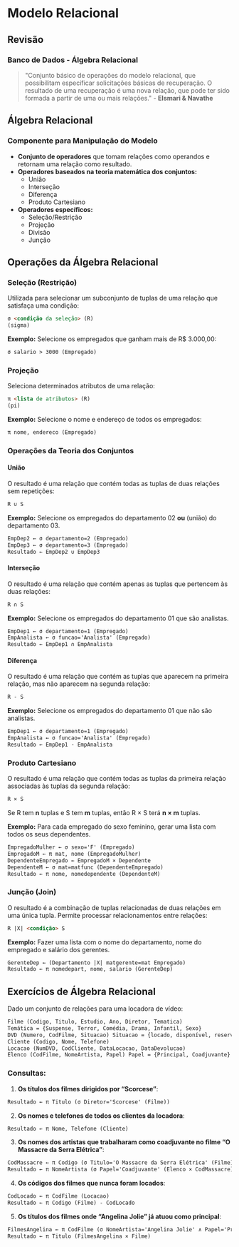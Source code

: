 # Modelo Relacional

## Revisão

### Banco de Dados - Álgebra Relacional

> "Conjunto básico de operações do modelo relacional, que possibilitam especificar solicitações básicas de recuperação. O resultado de uma recuperação é uma nova relação, que pode ter sido formada a partir de uma ou mais relações." - **Elsmari & Navathe**

## Álgebra Relacional

### Componente para Manipulação do Modelo

- **Conjunto de operadores** que tomam relações como operandos e retornam uma relação como resultado.
- **Operadores baseados na teoria matemática dos conjuntos:**
  - União
  - Interseção
  - Diferença
  - Produto Cartesiano
- **Operadores específicos:**
  - Seleção/Restrição
  - Projeção
  - Divisão
  - Junção

## Operações da Álgebra Relacional

### Seleção (Restrição)

Utilizada para selecionar um subconjunto de tuplas de uma relação que satisfaça uma condição:

```markdown
σ <condição da seleção> (R)  
(sigma)
```

**Exemplo:** Selecione os empregados que ganham mais de R\$ 3.000,00:

```markdown
σ salario > 3000 (Empregado)
```

### Projeção

Seleciona determinados atributos de uma relação:

```markdown
π <lista de atributos> (R)  
(pi)
```

**Exemplo:** Selecione o nome e endereço de todos os empregados:

```markdown
π nome, endereco (Empregado)
```

### Operações da Teoria dos Conjuntos

#### União

O resultado é uma relação que contém todas as tuplas de duas relações sem repetições:

```markdown
R ∪ S
```

**Exemplo:** Selecione os empregados do departamento 02 **ou** (união) do departamento 03.

```markdown
EmpDep2 ← σ departamento=2 (Empregado)
EmpDep3 ← σ departamento=3 (Empregado)
Resultado ← EmpDep2 ∪ EmpDep3
```

#### Interseção

O resultado é uma relação que contém apenas as tuplas que pertencem às duas relações:

```markdown
R ∩ S
```

**Exemplo:** Selecione os empregados do departamento 01 que são analistas.

```markdown
EmpDep1 ← σ departamento=1 (Empregado)
EmpAnalista ← σ funcao='Analista' (Empregado)
Resultado ← EmpDep1 ∩ EmpAnalista
```

#### Diferença

O resultado é uma relação que contém as tuplas que aparecem na primeira relação, mas não aparecem na segunda relação:

```markdown
R - S
```

**Exemplo:** Selecione os empregados do departamento 01 que não são analistas.

```markdown
EmpDep1 ← σ departamento=1 (Empregado)
EmpAnalista ← σ funcao='Analista' (Empregado)
Resultado ← EmpDep1 - EmpAnalista
```

### Produto Cartesiano

O resultado é uma relação que contém todas as tuplas da primeira relação associadas às tuplas da segunda relação:

```markdown
R × S
```

Se R tem **n** tuplas e S tem **m** tuplas, então R × S terá **n × m** tuplas.

**Exemplo:** Para cada empregado do sexo feminino, gerar uma lista com todos os seus dependentes.

```markdown
EmpregadoMulher ← σ sexo='F' (Empregado)
EmpregadoM ← π mat, nome (EmpregadoMulher)
DependenteEmpregado ← EmpregadoM × Dependente
DependenteM ← σ mat=matfunc (DependenteEmpregado)
Resultado ← π nome, nomedependente (DependenteM)
```

### Junção (Join)

O resultado é a combinação de tuplas relacionadas de duas relações em uma única tupla. Permite processar relacionamentos entre relações:

```markdown
R |X| <condição> S
```

**Exemplo:** Fazer uma lista com o nome do departamento, nome do empregado e salário dos gerentes.

```markdown
GerenteDep ← (Departamento |X| matgerente=mat Empregado)
Resultado ← π nomedepart, nome, salario (GerenteDep)
```

## Exercícios de Álgebra Relacional

Dado um conjunto de relações para uma locadora de vídeo:

```markdown
Filme (Codigo, Titulo, Estudio, Ano, Diretor, Tematica)
Temática = {Suspense, Terror, Comédia, Drama, Infantil, Sexo}
DVD (Numero, CodFilme, Situacao) Situacao = {locado, disponível, reservado}
Cliente (Codigo, Nome, Telefone)
Locacao (NumDVD, CodCliente, DataLocacao, DataDevolucao)
Elenco (CodFilme, NomeArtista, Papel) Papel = {Principal, Coadjuvante}
```

### Consultas:

1. **Os títulos dos filmes dirigidos por “Scorcese”**:

```markdown
Resultado ← π Titulo (σ Diretor='Scorcese' (Filme))
```

2. **Os nomes e telefones de todos os clientes da locadora**:

```markdown
Resultado ← π Nome, Telefone (Cliente)
```

3. **Os nomes dos artistas que trabalharam como coadjuvante no filme “O Massacre da Serra Elétrica”**:

```markdown
CodMassacre ← π Codigo (σ Titulo='O Massacre da Serra Elétrica' (Filme))
Resultado ← π NomeArtista (σ Papel='Coadjuvante' (Elenco × CodMassacre))
```

4. **Os códigos dos filmes que nunca foram locados**:

```markdown
CodLocado ← π CodFilme (Locacao)
Resultado ← π Codigo (Filme) - CodLocado
```

5. **Os títulos dos filmes onde “Angelina Jolie” já atuou como principal**:

```markdown
FilmesAngelina ← π CodFilme (σ NomeArtista='Angelina Jolie' ∧ Papel='Principal' (Elenco))
Resultado ← π Titulo (FilmesAngelina × Filme)
```

